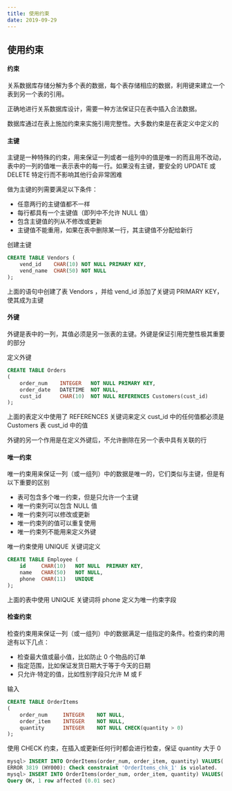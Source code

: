 ```yaml
---
title: 使用约束 
date: 2019-09-29
---
```


## 使用约束 



####  约束



关系数据库存储分解为多个表的数据，每个表存储相应的数据，利用键来建立一个表到另一个表的引用。

正确地进行关系数据库设计，需要一种方法保证只在表中插入合法数据。

数据库通过在表上施加约束来实施引用完整性。大多数约束是在表定义中定义的



#### 主键

主键是一种特殊的约束，用来保证一列或者一组列中的值是唯一的而且用不改动，表中的一列的值唯一表示表中的每一行。如果没有主键，要安全的 UPDATE 或 DELETE 特定行而不影响其他行会非常困难

做为主键的列需要满足以下条件：
- 任意两行的主键值都不一样
- 每行都具有一个主键值（即列中不允许 NULL 值）
- 包含主键值的列从不修改或更新
- 主键值不能重用，如果在表中删除某一行，其主键值不分配给新行

创建主键
```sql
CREATE TABLE Vendors (
    vend_id    CHAR(10) NOT NULL PRIMARY KEY,
    vend_name  CHAR(50) NOT NULL
);
```
上面的语句中创建了表 Vendors ，并给 vend_id 添加了关键词 PRIMARY KEY，使其成为主键



#### 外键

外键是表中的一列，其值必须是另一张表的主键。外键是保证引用完整性极其重要的部分

定义外键

```sql
CREATE TABLE Orders
(
    order_num    INTEGER   NOT NULL PRIMARY KEY,
    order_date   DATETIME  NOT NULL,
    cust_id      CHAR(10)  NOT NULL REFERENCES Customers(cust_id)
);
```

上面的表定义中使用了 REFERENCES 关键词来定义 cust_id 中的任何值都必须是 Customers 表 cust_id 中的值

外键的另一个作用是在定义外键后，不允许删除在另一个表中具有关联的行



#### 唯一约束

唯一约束用来保证一列（或一组列）中的数据是唯一的，它们类似与主键，但是有以下重要的区别

- 表可包含多个唯一约束，但是只允许一个主键
- 唯一约束列可以包含 NULL 值
- 唯一约束列可以修改或更新
- 唯一约束列的值可以重复使用
- 唯一约束列不能用来定义外键

唯一约束使用 UNIQUE 关键词定义

```sql
CREATE TABLE Employee (
    id     CHAR(10)   NOT NULL  PRIMARY KEY,
    name   CHAR(50)   NOT NULL,
    phone  CHAR(11)   UNIQUE
);
```
上面的表中使用 UNIQUE 关键词将 phone 定义为唯一约束字段



#### 检查约束

检查约束用来保证一列（或一组列）中的数据满足一组指定的条件。检查约束的用途有以下几点：
- 检查最大值或最小值，比如防止 0 个物品的订单
- 指定范围，比如保证发货日期大于等于今天的日期
- 只允许·特定的值，比如性别字段只允许 M 或 F

输入
```sql
CREATE TABLE OrderItems
(
    order_num     INTEGER    NOT NULL,
    order_item    INTEGER    NOT NULL,
    quantity      INTEGER    NOT NULL CHECK(quantity > 0)
);
```
使用 CHECK 约束，在插入或更新任何行时都会进行检查，保证 quantity 大于 0

```sql
mysql> INSERT INTO OrderItems(order_num, order_item, quantity) VALUES('2231414', 2, 0);                                                                   
ERROR 3819 (HY000): Check constraint 'OrderItems_chk_1' is violated.
mysql> INSERT INTO OrderItems(order_num, order_item, quantity) VALUES('2231414', 2, 1);
Query OK, 1 row affected (0.01 sec)
```